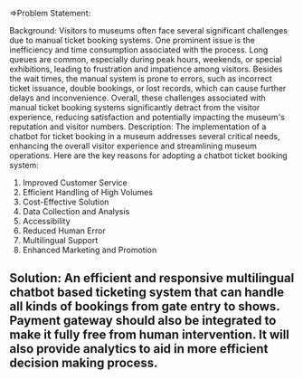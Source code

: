 =>Problem Statement:

Background: Visitors to museums often face several significant challenges due to manual ticket booking systems. One prominent issue is the inefficiency and time consumption associated with the process.
Long queues are common, especially during peak hours, weekends, or special exhibitions, leading to frustration and impatience among visitors.
Besides the wait times, the manual system is prone to errors, such as incorrect ticket issuance, double bookings, or lost records, which can cause further delays and inconvenience. Overall, these challenges associated with manual ticket booking systems significantly detract from the visitor experience, reducing satisfaction and potentially impacting the museum's reputation and visitor numbers. 
Description: The implementation of a chatbot for ticket booking in a museum addresses several critical needs, enhancing the overall visitor experience and streamlining museum operations. 
Here are the key reasons for adopting a chatbot ticket booking system: 

1. Improved Customer Service 
2. Efficient Handling of High Volumes 
3. Cost-Effective Solution 
4. Data Collection and Analysis 
5. Accessibility
6. Reduced Human Error
7. Multilingual Support 
8. Enhanced Marketing and Promotion

Solution: An efficient and responsive multilingual chatbot based ticketing system that can handle all kinds of bookings from gate entry to shows. 
          Payment gateway should also be integrated to make it fully free from human intervention.
          It will also provide analytics to aid in more efficient decision making process.
---------------------------------------------------------------------------------------------------------------------------------------------------------------------------------------------------------------------

